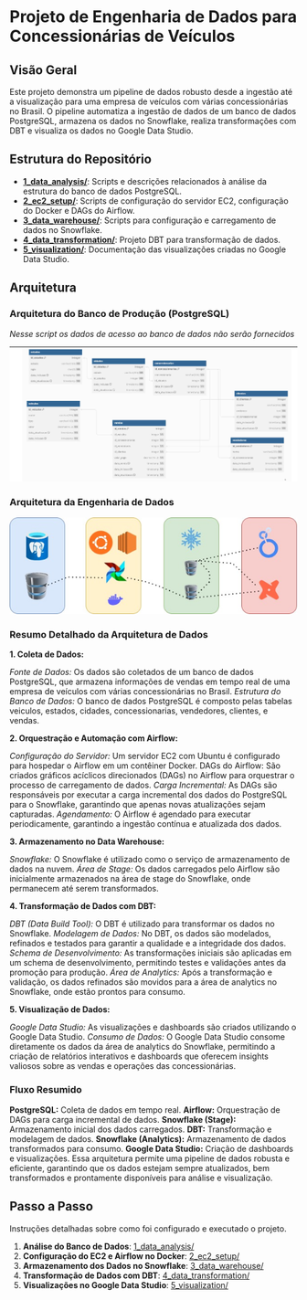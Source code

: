 # Projeto de Engenharia de Dados para Concessionárias de Veículos

## Visão Geral

Este projeto demonstra um pipeline de dados robusto desde a ingestão até a visualização para uma empresa de veículos com várias concessionárias no Brasil. O pipeline automatiza a ingestão de dados de um banco de dados PostgreSQL, armazena os dados no Snowflake, realiza transformações com DBT e visualiza os dados no Google Data Studio.

## Estrutura do Repositório

- **[1_data_analysis/](1_data_analysis/)**: Scripts e descrições relacionados à análise da estrutura do banco de dados PostgreSQL.
- **[2_ec2_setup/](2_ec2_setup/)**: Scripts de configuração do servidor EC2, configuração do Docker e DAGs do Airflow.
- **[3_data_warehouse/](3_data_warehouse/)**: Scripts para configuração e carregamento de dados no Snowflake.
- **[4_data_transformation/](4_data_transformation/)**: Projeto DBT para transformação de dados.
- **[5_visualization/](5_visualization/)**: Documentação das visualizações criadas no Google Data Studio.





## Arquitetura

### Arquitetura do Banco de Produção (PostgreSQL)
*Nesse script os dados de acesso ao banco de dados não serão fornecidos*

![Arquitetura do Banco de Produção](architecture/production_database_architecture.png)



### Arquitetura da Engenharia de Dados

![Arquitetura da Engenharia de Dados](architecture/data_engineering_architecture.png.jpg)


### Resumo Detalhado da Arquitetura de Dados
**1. Coleta de Dados:**

*Fonte de Dados:* Os dados são coletados de um banco de dados PostgreSQL, que armazena informações de vendas em tempo real de uma empresa de veículos com várias concessionárias no Brasil.
*Estrutura do Banco de Dados:* O banco de dados PostgreSQL é composto pelas tabelas veiculos, estados, cidades, concessionarias, vendedores, clientes, e vendas.

**2. Orquestração e Automação com Airflow:**

*Configuração do Servidor:* Um servidor EC2 com Ubuntu é configurado para hospedar o Airflow em um contêiner Docker.
DAGs do Airflow: São criados gráficos acíclicos direcionados (DAGs) no Airflow para orquestrar o processo de carregamento de dados.
*Carga Incremental:* As DAGs são responsáveis por executar a carga incremental dos dados do PostgreSQL para o Snowflake, garantindo que apenas novas atualizações sejam capturadas.
*Agendamento:* O Airflow é agendado para executar periodicamente, garantindo a ingestão contínua e atualizada dos dados.

**3. Armazenamento no Data Warehouse:**

*Snowflake:* O Snowflake é utilizado como o serviço de armazenamento de dados na nuvem.
*Área de Stage:* Os dados carregados pelo Airflow são inicialmente armazenados na área de stage do Snowflake, onde permanecem até serem transformados.

**4. Transformação de Dados com DBT:**

*DBT (Data Build Tool):* O DBT é utilizado para transformar os dados no Snowflake.
*Modelagem de Dados:* No DBT, os dados são modelados, refinados e testados para garantir a qualidade e a integridade dos dados.
*Schema de Desenvolvimento:* As transformações iniciais são aplicadas em um schema de desenvolvimento, permitindo testes e validações antes da promoção para produção.
*Área de Analytics:* Após a transformação e validação, os dados refinados são movidos para a área de analytics no Snowflake, onde estão prontos para consumo.

**5. Visualização de Dados:**

*Google Data Studio:* As visualizações e dashboards são criados utilizando o Google Data Studio.
*Consumo de Dados:* O Google Data Studio consome diretamente os dados da área de analytics do Snowflake, permitindo a criação de relatórios interativos e dashboards que oferecem insights valiosos sobre as vendas e operações das concessionárias.

### Fluxo Resumido
**PostgreSQL:** Coleta de dados em tempo real.
**Airflow:** Orquestração de DAGs para carga incremental de dados.
**Snowflake (Stage):** Armazenamento inicial dos dados carregados.
**DBT:** Transformação e modelagem de dados.
**Snowflake (Analytics):** Armazenamento de dados transformados para consumo.
**Google Data Studio:** Criação de dashboards e visualizações.
Essa arquitetura permite uma pipeline de dados robusta e eficiente, garantindo que os dados estejam sempre atualizados, bem transformados e prontamente disponíveis para análise e visualização.

## Passo a Passo

Instruções detalhadas sobre como foi configurado e executado o projeto.

1. **Análise do Banco de Dados**: [1_data_analysis/](1_data_analysis/)
2. **Configuração do EC2 e Airflow no Docker**: [2_ec2_setup/](2_ec2_setup/)
3. **Armazenamento dos Dados no Snowflake**: [3_data_warehouse/](3_data_warehouse/)
4. **Transformação de Dados com DBT**: [4_data_transformation/](4_data_transformation/)
5. **Visualizações no Google Data Studio**: [5_visualization/](5_visualization/)
